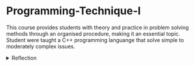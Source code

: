 # Programming-Technique-I
This course provides students with theory and practice in problem solving methods through an organised procedure, making it an essential topic.  Student were taught a C++ programming languange that solve simple to moderately complex issues.

<details>
<summary>Reflection</summary>
Learning programming was fun. In addition to getting access to the computer, I frequently wrote programmes that allowed users to enter specific information. Sometimes it could be challenging, but I enjoyed figuring out how to make things work. It is great that I can now create basic programmes. I look forward to learn more and use programming to create even more amazing things!
</details>
